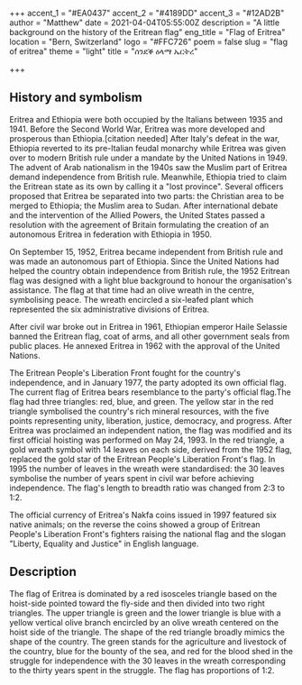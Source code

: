 +++
accent_1 = "#EA0437"
accent_2 = "#4189DD"
accent_3 = "#12AD2B"
author = "Matthew"
date = 2021-04-04T05:55:00Z
description = "A little background on the history of the Eritrean flag"
eng_title = "Flag of Eritrea"
location = "Bern, Switzerland"
logo = "#FFC726"
poem = false
slug = "flag of eritrea"
theme = "light"
title = "ሰንደቕ ዕላማ ኤርትረ"

+++
## History and symbolism

Eritrea and Ethiopia were both occupied by the Italians between 1935 and 1941. Before the Second World War, Eritrea was more developed and prosperous than Ethiopia.\[citation needed\] After Italy's defeat in the war, Ethiopia reverted to its pre-Italian feudal monarchy while Eritrea was given over to modern British rule under a mandate by the United Nations in 1949. The advent of Arab nationalism in the 1940s saw the Muslim part of Eritrea demand independence from British rule. Meanwhile, Ethiopia tried to claim the Eritrean state as its own by calling it a "lost province". Several officers proposed that Eritrea be separated into two parts: the Christian area to be merged to Ethiopia; the Muslim area to Sudan. After international debate and the intervention of the Allied Powers, the United States passed a resolution with the agreement of Britain formulating the creation of an autonomous Eritrea in federation with Ethiopia in 1950.

On September 15, 1952, Eritrea became independent from British rule and was made an autonomous part of Ethiopia. Since the United Nations had helped the country obtain independence from British rule, the 1952 Eritrean flag was designed with a light blue background to honour the organisation's assistance. The flag at that time had an olive wreath in the centre, symbolising peace. The wreath encircled a six-leafed plant which represented the six administrative divisions of Eritrea.

After civil war broke out in Eritrea in 1961, Ethiopian emperor Haile Selassie banned the Eritrean flag, coat of arms, and all other government seals from public places. He annexed Eritrea in 1962 with the approval of the United Nations.

The Eritrean People's Liberation Front fought for the country's independence, and in January 1977, the party adopted its own official flag. The current flag of Eritrea bears resemblance to the party's official flag.The flag had three triangles: red, blue, and green. The yellow star in the red triangle symbolised the country's rich mineral resources, with the five points representing unity, liberation, justice, democracy, and progress. After Eritrea was proclaimed an independent nation, the flag was modified and its first official hoisting was performed on May 24, 1993. In the red triangle, a gold wreath symbol with 14 leaves on each side, derived from the 1952 flag, replaced the gold star of the Eritrean People's Liberation Front's flag. In 1995 the number of leaves in the wreath were standardised: the 30 leaves symbolise the number of years spent in civil war before achieving independence. The flag's length to breadth ratio was changed from 2:3 to 1:2.

The official currency of Eritrea's Nakfa coins issued in 1997 featured six native animals; on the reverse the coins showed a group of Eritrean People's Liberation Front's fighters raising the national flag and the slogan "Liberty, Equality and Justice" in English language.

## Description

The flag of Eritrea is dominated by a red isosceles triangle based on the hoist-side pointed toward the fly-side and then divided into two right triangles. The upper triangle is green and the lower triangle is blue with a yellow vertical olive branch encircled by an olive wreath centered on the hoist side of the triangle. The shape of the red triangle broadly mimics the shape of the country. The green stands for the agriculture and livestock of the country, blue for the bounty of the sea, and red for the blood shed in the struggle for independence with the 30 leaves in the wreath corresponding to the thirty years spent in the struggle. The flag has proportions of 1:2.